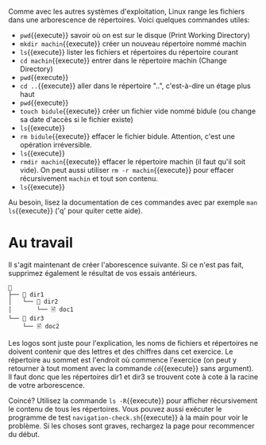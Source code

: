Comme avec les autres systèmes d'exploitation, Linux range les fichiers dans une
arborescence de répertoires. Voici quelques commandes utiles:

- ```pwd```{{execute}} savoir où on est sur le disque (Print Working Directory)
- ```mkdir machin```{{execute}} créer un nouveau répertoire nommé machin
- ```ls```{{execute}} lister les fichiers et répertoires du répertoire courant
- ```cd machin```{{execute}} entrer dans le répertoire machin (Change Directory)
- ```pwd```{{execute}}
- ```cd ..```{{execute}} aller dans le répertoire "..", c'est-à-dire un étage plus haut
- ```pwd```{{execute}} 
- ```touch bidule```{{execute}} créer un fichier vide nommé bidule (ou change sa date d'accès si le fichier existe)
- ```ls```{{execute}} 
- ```rm bidule```{{execute}} effacer le fichier bidule. Attention, c'est une opération irréversible.
- ```ls```{{execute}} 
- ```rmdir machin```{{execute}} effacer le répertoire machin (il faut qu'il soit
  vide). On peut aussi utiliser ```rm -r machin```{{execute}} pour effacer
  récursivement ```machin``` et tout son contenu.
- ```ls```{{execute}} 

Au besoin, lisez la documentation de ces commandes avec par exemple
```man ls```{{execute}} ('q' pour quiter cette aide).

# Au travail

Il s'agit maintenant de créer l'aborescence suivante. Si ce n'est pas fait,
supprimez également le résultat de vos essais antérieurs.

```
📁
├── 📁 dir1
│   └── 📁 dir2
│       └── 🖹 doc1
└── 📁 dir3
    └── 🖹 doc2
```

Les logos sont juste pour l'explication, les noms de fichiers et
répertoires ne doivent contenir que des lettres et des chiffres dans
cet exercice. Le répertoire au sommet est l'endroit où commence
l'exercice (on peut y retourner à tout moment avec la commande
```cd```{{execute}} sans argument). Il faut donc que les répertoires
dir1 et dir3 se trouvent cote à cote à la racine de votre
arborescence.

Coincé? Utilisez la commande ```ls -R```{{execute}} pour afficher
récursivement le contenu de tous les répertoires. Vous pouvez aussi
exécuter le programme de test ```navigation-check.sh```{{execute}} à
la main pour voir le problème. Si les choses sont graves, rechargez la
page pour recommencer du début.